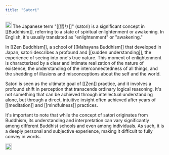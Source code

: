 ```yaml
---
title: "Satori"
---
```


<img src='https://scrapbox.io/api/pages/nishio-en/gpt/icon' alt='gpt.icon' height="19.5"/> The Japanese term "[[悟り]]" (satori) is a significant concept in [[Buddhism]], referring to a state of spiritual enlightenment or awakening. In English, it's usually translated as "enlightenment" or "awakening."

In [[Zen Buddhism]], a school of [[Mahayana Buddhism]] that developed in Japan, satori describes a profound and [[sudden understanding]], the experience of seeing into one's true nature. This moment of enlightenment is characterized by a clear and intimate realization of the nature of existence, the understanding of the interconnectedness of all things, and the shedding of illusions and misconceptions about the self and the world.

Satori is seen as the ultimate goal of [[Zen]] practice, and it involves a profound shift in perception that transcends ordinary logical reasoning. It's not something that can be achieved through intellectual understanding alone, but through a direct, intuitive insight often achieved after years of [[meditation]] and [[mindfulness]] practices.

It's important to note that while the concept of satori originates from Buddhism, its understanding and interpretation can vary significantly among different Buddhist schools and even among individuals. As such, it is a deeply personal and subjective experience, making it difficult to fully convey in words.

<img src='https://scrapbox.io/api/pages/nishio-en/en/icon' alt='en.icon' height="19.5"/>
